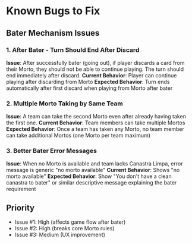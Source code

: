 # Known Bugs to Fix

## Bater Mechanism Issues

### 1. After Bater - Turn Should End After Discard
**Issue**: After successfully bater (going out), if player discards a card from their Morto, they should not be able to continue playing. The turn should end immediately after discard.
**Current Behavior**: Player can continue playing after discarding from Morto
**Expected Behavior**: Turn ends automatically after first discard when playing from Morto after bater

### 2. Multiple Morto Taking by Same Team 
**Issue**: A team can take the second Morto even after already having taken the first one.
**Current Behavior**: Team members can take multiple Mortos
**Expected Behavior**: Once a team has taken any Morto, no team member can take additional Mortos (one Morto per team maximum)

### 3. Better Bater Error Messages
**Issue**: When no Morto is available and team lacks Canastra Limpa, error message is generic "no morto available"
**Current Behavior**: Shows "no morto available" 
**Expected Behavior**: Show "You don't have a clean canastra to bater" or similar descriptive message explaining the bater requirement

## Priority
- Issue #1: High (affects game flow after bater)
- Issue #2: High (breaks core Morto rules)  
- Issue #3: Medium (UX improvement)
